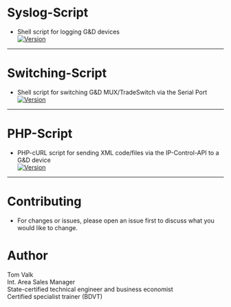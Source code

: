 # Syslog-Script
- Shell script for logging G&D devices <br/>
[![Version](https://img.shields.io/badge/Version-1-brightgreen.svg)](https://github.com/tomvalk/Pi-G-D-Scripts/tree/master/Syslog)

---------

# Switching-Script
- Shell script for switching G&D MUX/TradeSwitch via the Serial Port <br/>
[![Version](https://img.shields.io/badge/Version-1-brightgreen.svg)](https://github.com/tomvalk/Pi-G-D-Scripts/tree/master/Switching)

---------

# PHP-Script
- PHP-cURL script for sending XML code/files via the IP-Control-API to a G&D device <br/>
[![Version](https://img.shields.io/badge/Version-1-brightgreen.svg)](https://github.com/tomvalk/Pi-G-D-Scripts/tree/master/PHP)

---------

# Contributing
- For changes or issues, please open an issue first to discuss what you would like to change. <br/>

# Author
Tom Valk   <br/>
Int. Area Sales Manager  <br/>
State-certified technical engineer and business economist <br/>
Certified specialist trainer (BDVT)
